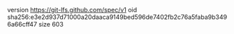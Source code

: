 version https://git-lfs.github.com/spec/v1
oid sha256:e3e2d937d71000a20daaca9149bed596de7402fb2c76a5faba9b3496a66cff47
size 603
